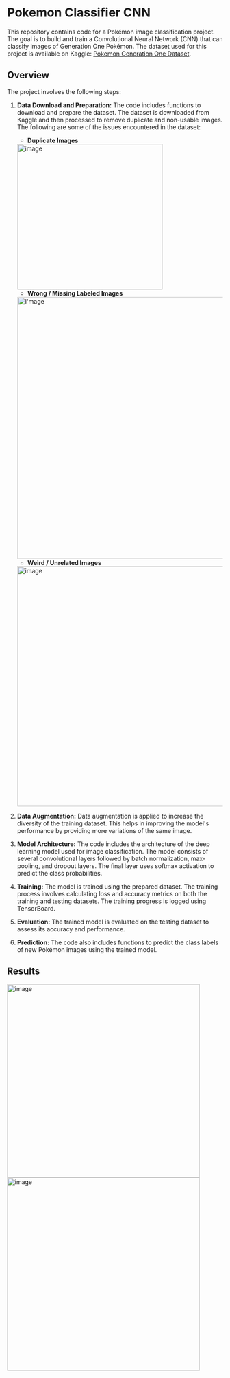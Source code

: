 # Pokemon Classifier CNN

This repository contains code for a Pokémon image classification project. The goal is to build and train a Convolutional Neural Network (CNN) that can classify images of Generation One Pokémon. The dataset used for this project is available on Kaggle: [Pokemon Generation One Dataset](https://www.kaggle.com/thedagger/pokemon-generation-one).

## Overview

The project involves the following steps:

1. **Data Download and Preparation:** The code includes functions to download and prepare the dataset. The dataset is downloaded from Kaggle and then processed to remove duplicate and non-usable images. The following are some of the issues encountered in the dataset:
    
    - **Duplicate Images**
    
    <img width="339" alt="image" src="https://user-images.githubusercontent.com/55997117/165742007-e030a614-507c-4ec8-bfcd-f3ff382f6fe3.png">


    - **Wrong / Missing Labeled Images**
   
    <img width="610" alt="I'mage" src="https://user-images.githubusercontent.com/55997117/165742066-81046dac-7d74-47c9-8059-c3bd60d32f78.png">


    - **Weird / Unrelated Images**
   
    <img width="559" alt="image" src="https://user-images.githubusercontent.com/55997117/165742798-ca0fa09f-ded0-4660-ba1d-084d50d8c622.png">

3. **Data Augmentation:** Data augmentation is applied to increase the diversity of the training dataset. This helps in improving the model's performance by providing more variations of the same image.

4. **Model Architecture:** The code includes the architecture of the deep learning model used for image classification. The model consists of several convolutional layers followed by batch normalization, max-pooling, and dropout layers. The final layer uses softmax activation to predict the class probabilities.

5. **Training:** The model is trained using the prepared dataset. The training process involves calculating loss and accuracy metrics on both the training and testing datasets. The training progress is logged using TensorBoard.

6. **Evaluation:** The trained model is evaluated on the testing dataset to assess its accuracy and performance.

7. **Prediction:** The code also includes functions to predict the class labels of new Pokémon images using the trained model.

## Results

<img width="450" alt="image" src="https://user-images.githubusercontent.com/55997117/165743139-df0dd334-0a0e-43f8-973a-9d945fe88cba.png"><img width="450" alt="image" src="https://user-images.githubusercontent.com/55997117/165743165-e25a3758-78eb-42e1-9844-ea3d64d3b3e7.png">
